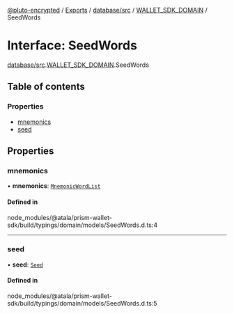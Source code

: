 [@pluto-encrypted](../README.md) / [Exports](../modules.md) / [database/src](../modules/database_src.md) / [WALLET\_SDK\_DOMAIN](../modules/database_src.WALLET_SDK_DOMAIN.md) / SeedWords

# Interface: SeedWords

[database/src](../modules/database_src.md).[WALLET\_SDK\_DOMAIN](../modules/database_src.WALLET_SDK_DOMAIN.md).SeedWords

## Table of contents

### Properties

- [mnemonics](database_src.WALLET_SDK_DOMAIN.SeedWords.md#mnemonics)
- [seed](database_src.WALLET_SDK_DOMAIN.SeedWords.md#seed)

## Properties

### mnemonics

• **mnemonics**: [`MnemonicWordList`](../modules/database_src.WALLET_SDK_DOMAIN.md#mnemonicwordlist)

#### Defined in

node_modules/@atala/prism-wallet-sdk/build/typings/domain/models/SeedWords.d.ts:4

___

### seed

• **seed**: [`Seed`](database_src.WALLET_SDK_DOMAIN.Seed.md)

#### Defined in

node_modules/@atala/prism-wallet-sdk/build/typings/domain/models/SeedWords.d.ts:5
